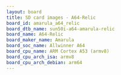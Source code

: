 ```yaml
---
layout: board
title: SD card images - A64-Relic
board_id: amarula_a64_relic
board_dtb_name: sun50i-a64-amarula-relic
board_name: A64-Relic
board_maker_name: Amarula
board_soc_name: Allwinner A64
board_cpu_name: ARM Cortex A53 (armv8)
board_cpu_arch_isa: armv8
board_cpu_arch_debian: arm64
---
```

